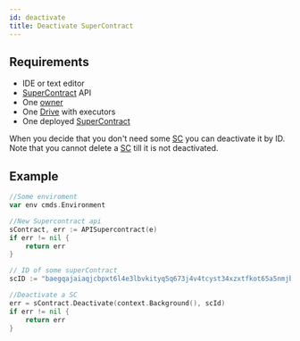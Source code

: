 ```yaml
---
id: deactivate
title: Deactivate SuperContract
---
```


## Requirements

- IDE or text editor
- [SuperContract](../../built_in_features/supercontract/overview.md) API
- One [owner](../../roles/owner.md)
- One [Drive](../../built_in_features/drive/overview.md) with executors
- One deployed [SuperContract](../../built_in_features/supercontract/overview.md)

When you decide that you don't need some [SC](../../built_in_features/supercontract/overview.md) you can deactivate it by ID. Note that you cannot delete a [SC](../../built_in_features/supercontract/overview.md) till it is not deactivated.

## Example

```go
//Some enviroment
var env cmds.Environment

//New Supercontract api
sContract, err := APISupercontract(e)
if err != nil {
	return err
}

// ID of some superContract
scID := "baegqajaiaqjcbpxt6l4e3lbvkityq5q673j4v4tcyst34xzxtfkot65a5nmjbjem"

//Deactivate a SC
err = sContract.Deactivate(context.Background(), scId)
if err != nil {
	return err
}
```
